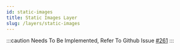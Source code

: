 ```yaml
---
id: static-images
title: Static Images Layer
slug: /layers/static-images
---
```


:::caution
Needs To Be Implemented, Refer To Github Issue [#261](https://github.com/Maps4HTML/Web-Map-Custom-Element/issues/261)
:::
